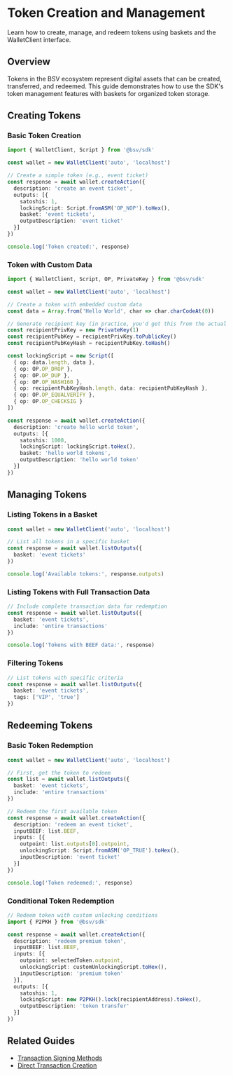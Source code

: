 # Token Creation and Management

Learn how to create, manage, and redeem tokens using baskets and the WalletClient interface.

## Overview

Tokens in the BSV ecosystem represent digital assets that can be created, transferred, and redeemed. This guide demonstrates how to use the SDK's token management features with baskets for organized token storage.

## Creating Tokens

### Basic Token Creation

```typescript
import { WalletClient, Script } from '@bsv/sdk'

const wallet = new WalletClient('auto', 'localhost')

// Create a simple token (e.g., event ticket)
const response = await wallet.createAction({
  description: 'create an event ticket',
  outputs: [{
    satoshis: 1,
    lockingScript: Script.fromASM('OP_NOP').toHex(),
    basket: 'event tickets',
    outputDescription: 'event ticket'
  }]
})

console.log('Token created:', response)
```

### Token with Custom Data

```typescript
import { WalletClient, Script, OP, PrivateKey } from '@bsv/sdk'

const wallet = new WalletClient('auto', 'localhost')

// Create a token with embedded custom data
const data = Array.from('Hello World', char => char.charCodeAt(0))

// Generate recipient key (in practice, you'd get this from the actual recipient)
const recipientPrivKey = new PrivateKey(1)
const recipientPubKey = recipientPrivKey.toPublicKey()
const recipientPubKeyHash = recipientPubKey.toHash()

const lockingScript = new Script([
  { op: data.length, data },
  { op: OP.OP_DROP },
  { op: OP.OP_DUP },
  { op: OP.OP_HASH160 },
  { op: recipientPubKeyHash.length, data: recipientPubKeyHash },
  { op: OP.OP_EQUALVERIFY },
  { op: OP.OP_CHECKSIG }
])

const response = await wallet.createAction({
  description: 'create hello world token',
  outputs: [{
    satoshis: 1000,
    lockingScript: lockingScript.toHex(),
    basket: 'hello world tokens',
    outputDescription: 'hello world token'
  }]
})
```

## Managing Tokens

### Listing Tokens in a Basket

```typescript
const wallet = new WalletClient('auto', 'localhost')

// List all tokens in a specific basket
const response = await wallet.listOutputs({
  basket: 'event tickets'
})

console.log('Available tokens:', response.outputs)
```

### Listing Tokens with Full Transaction Data

```typescript
// Include complete transaction data for redemption
const response = await wallet.listOutputs({
  basket: 'event tickets',
  include: 'entire transactions'
})

console.log('Tokens with BEEF data:', response)
```

### Filtering Tokens

```typescript
// List tokens with specific criteria
const response = await wallet.listOutputs({
  basket: 'event tickets',
  tags: ['VIP', 'true']
})
```

## Redeeming Tokens

### Basic Token Redemption

```typescript
const wallet = new WalletClient('auto', 'localhost')

// First, get the token to redeem
const list = await wallet.listOutputs({
  basket: 'event tickets',
  include: 'entire transactions'
})

// Redeem the first available token
const response = await wallet.createAction({
  description: 'redeem an event ticket',
  inputBEEF: list.BEEF,
  inputs: [{
    outpoint: list.outputs[0].outpoint,
    unlockingScript: Script.fromASM('OP_TRUE').toHex(),
    inputDescription: 'event ticket'
  }]
})

console.log('Token redeemed:', response)
```

### Conditional Token Redemption

```typescript
// Redeem token with custom unlocking conditions
import { P2PKH } from '@bsv/sdk'

const response = await wallet.createAction({
  description: 'redeem premium token',
  inputBEEF: list.BEEF,
  inputs: [{
    outpoint: selectedToken.outpoint,
    unlockingScript: customUnlockingScript.toHex(),
    inputDescription: 'premium token'
  }],
  outputs: [{
    satoshis: 1,
    lockingScript: new P2PKH().lock(recipientAddress).toHex(),
    outputDescription: 'token transfer'
  }]
})
```

## Related Guides

- [Transaction Signing Methods](./transaction-signing-methods.md)
- [Direct Transaction Creation](./direct-transaction-creation.md)
